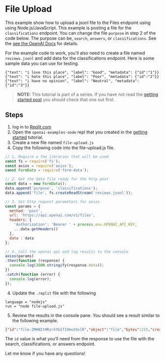 # File Upload

This example show how to upload a jsonl file to the Files endpoint using using Node.js/JavaScript. This example is posting a file for the `classifications` endpoint. You can change the file `purpose` in step 2 of the code below. The purpose can be, `search`, `answers`, or `classifications`. See the [see the OpenAI Docs](https://beta.openai.com/docs/api-reference/files) for details.

For the example code to work, you'll also need to create a file named `reviews.jsonl` and add data for the classifications endpoint. Here is some sample data you can use for testing.

```
{"text": "i love this place", "label": "Good", "metadata": {"id":"1"}}
{"text": "i hate this place", "label": "Poor", "metadata": {"id":"2"}}
{"text": "i have no opinion", "label": "Neutral", "metadata": {"id":"3"}}
```


> **NOTE:** This tutorial is part of a series. If you have not read the [getting started post](https://community.openai.com/t/getting-started-with-the-openai-api-and-node-js-javascript/223/3) you should check that one out first.

## Steps

1. log in to [Replit.com](https://replit.com)
2. Open the `openai-examples-node` repl that you created in the [getting started](https://community.openai.com/t/getting-started-with-the-openai-api-and-node-js-javascript/223/3) tutorial.
3. Create a new file named `file-upload.js`
4. Copy the following code into the file-upload.js file.
```javascript
// 1. Require a few libraries that will be used
const fs = require('fs');
const axios = require('axios');
const FormData = require('form-data');

// 2. Get the data file ready for the http post
const data = new FormData();
data.append('purpose', 'classifications');
data.append('file', fs.createReadStream('reviews.jsonl'));

// 3. Set http request parameters for axios
const params = {
  method: 'post',
  url: 'https://api.openai.com/v1/files',
  headers: { 
    'Authorization': 'Bearer ' + process.env.OPENAI_API_KEY, 
    ...data.getHeaders()
  },
  data : data
};

// 4. Call the openai api and log results to the console
axios(params)
.then(function (response) {
  console.log(JSON.stringify(response.data));
})
.catch(function (error) {
  console.log(error);
});

```
4. Update the `.replit` file with the following
```
language = "nodejs"
run = "node file-upload.js"
```
5. Review the results in the console pane. You should see a result similar to the following example.
```json
{"id":"file-ZMHNItHRzrkYbIf19mutOvlR","object":"file","bytes":215,"created_at":1618832808,"filename":"reviews.jsonl","purpose":"classifications","status":"uploaded","status_details":null}

```

The `id` value is what you'll need from the response to use the file with the search, classifications, or answers endpoint. 

Let me know if you have any questions!

